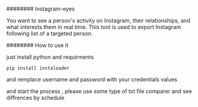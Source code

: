 ######## Instagram-eyes

You want to see a person's activity on Instagram, their relationships, and what interests them in real time. This tool is used to export Instagram following list of a targeted person.

######## How to use it

just install python and requirments 
```
pip install instaloader
```
and remplace username and password with your credentials values

and start the process , please use some type of txt file comparer and see diffrences by schedule
